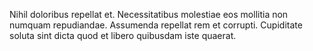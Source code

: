 Nihil doloribus repellat et.
Necessitatibus molestiae eos mollitia non numquam repudiandae.
Assumenda repellat rem et corrupti.
Cupiditate soluta sint dicta quod et libero quibusdam iste quaerat.